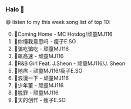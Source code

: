 

### Halo 👋

😄 listen to my this week song list of top 10:

0. 🌈Coming Home - MC Hotdog/顽童MJ116
1. 🌈你懂我意思吗 - 瘦子E.SO
2. 🌈骗吃骗吃 - 顽童MJ116
3. 🌈飙高速 - 顽童MJ116
4. 🌈R&B Girl Feat. J.Sheon - 顽童MJ116/J. Sheon
5. 🌈地痞 - 顽童MJ116/瘦子E.SO
6. 🌈浪漫一下 - 顽童MJ116
7. 🌈少年董  - 顽童MJ116
8. 🌈脱罪 - 顽童MJ116
9. 🌈天的创作 - 瘦子E.SO

